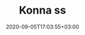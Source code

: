 ---
title: "Konna ss"
date: 2020-09-05T17:03:55+03:00
type: route
category: "route"
route_type: "boulder"
sector_weight: 1
link_27crags: https://27crags.com/crags/veikkola/routes/konna-ss-151202
---